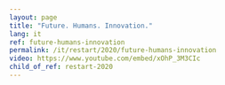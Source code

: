 ```yaml
---
layout: page
title: "Future. Humans. Innovation."
lang: it
ref: future-humans-innovation
permalink: /it/restart/2020/future-humans-innovation
video: https://www.youtube.com/embed/xOhP_3M3CIc
child_of_ref: restart-2020
---
```


